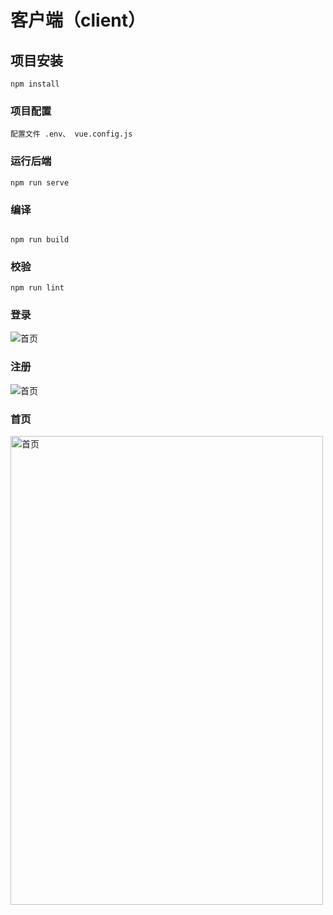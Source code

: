 # 客户端（client）

## 项目安装

```
npm install
```

### 项目配置

```
配置文件 .env、 vue.config.js
```

### 运行后端

```
npm run serve
```

### 编译

```

npm run build
```

### 校验

```
npm run lint
```

### 登录
<img src="https://img1.imgtp.com/2023/09/08/lqzHlzSc.png" alt="首页">

### 注册
<img src="https://img1.imgtp.com/2023/09/08/lqzHlzSc.png" alt="首页">

### 首页
<img src="https://img1.imgtp.com/2023/09/08/EFE4At0l.png" alt="首页" width="500" height="750">

